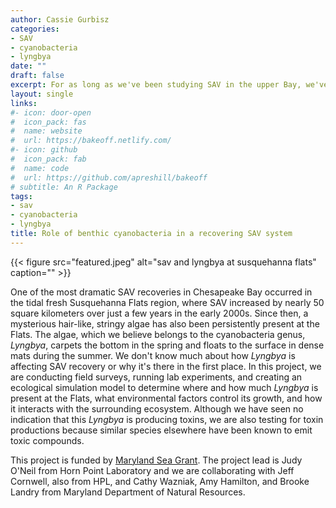 ```yaml
---
author: Cassie Gurbisz
categories:
- SAV
- cyanobacteria
- lyngbya
date: ""
draft: false
excerpt: For as long as we've been studying SAV in the upper Bay, we've mostly ignored the persistent mats of stringy macroalgae tangled with the SAV. Not anymore.
layout: single
links:
#- icon: door-open
#  icon_pack: fas
#  name: website
#  url: https://bakeoff.netlify.com/
#- icon: github
#  icon_pack: fab
#  name: code
#  url: https://github.com/apreshill/bakeoff
# subtitle: An R Package
tags:
- sav
- cyanobacteria
- lyngbya
title: Role of benthic cyanobacteria in a recovering SAV system
---
```

{{< figure src="featured.jpeg" alt="sav and lyngbya at susquehanna flats" caption="" >}}

One of the most dramatic SAV recoveries in Chesapeake Bay occurred in the tidal fresh Susquehanna Flats region, where SAV increased by nearly 50 square kilometers over just a few years in the early 2000s. Since then, a mysterious hair-like, stringy algae has also been persistently present at the Flats. The algae, which we believe belongs to the cyanobacteria genus, *Lyngbya*, carpets the bottom in the spring and floats to the surface in dense mats during the summer. We don't know much about how *Lyngbya* is affecting SAV recovery or why it's there in the first place. In this project, we are conducting field surveys, running lab experiments, and creating an ecological simulation model to determine where and how much *Lyngbya* is present at the Flats, what environmental factors control its growth, and how it interacts with the surrounding ecosystem. Although we have seen no indication that this *Lyngbya* is producing toxins, we are also testing for toxin productions because similar species elsewhere have been known to emit toxic compounds.

This project is funded by [Maryland Sea Grant](http://www.mdsg.umd.edu/). The project lead is Judy O'Neil from Horn Point Laboratory and we are collaborating with Jeff Cornwell, also from HPL, and Cathy Wazniak, Amy Hamilton, and Brooke Landry from Maryland Department of Natural Resources. 
